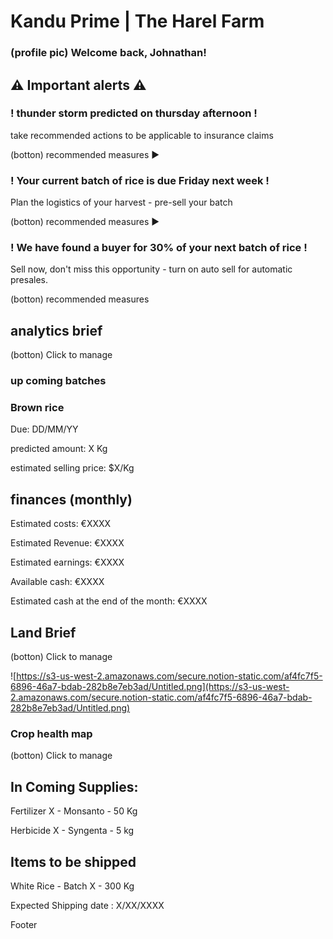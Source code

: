 # Kandu Prime | The Harel Farm

### (profile pic) Welcome back, Johnathan!

## :warning: Important alerts :warning:

### ! thunder storm predicted on thursday afternoon !

take recommended actions to be applicable to insurance claims

(botton) recommended measures :arrow_forward:

### ! Your current batch of rice is due Friday next week !

Plan the logistics of your harvest - pre-sell your batch

(botton) recommended measures :arrow_forward:

### ! We have found a buyer for 30% of your next batch of rice !

Sell now, don't miss this opportunity - turn on auto sell for automatic presales. 

(botton) recommended measures 

## analytics brief

(botton) Click to manage 

### up coming batches

### Brown rice

Due: DD/MM/YY

predicted amount: X Kg

estimated selling price: $X/Kg

## finances (monthly) 

Estimated costs: €XXXX

Estimated Revenue: €XXXX

Estimated earnings: €XXXX

Available cash: €XXXX

Estimated cash at the end of the month: €XXXX

## Land Brief

(botton) Click to manage

![https://s3-us-west-2.amazonaws.com/secure.notion-static.com/af4fc7f5-6896-46a7-bdab-282b8e7eb3ad/Untitled.png](https://s3-us-west-2.amazonaws.com/secure.notion-static.com/af4fc7f5-6896-46a7-bdab-282b8e7eb3ad/Untitled.png)

### Crop health map

(botton) Click to manage

## In Coming Supplies:

Fertilizer X - Monsanto - 50 Kg

Herbicide X - Syngenta - 5 kg

## Items to be shipped

White Rice - Batch X - 300 Kg

Expected Shipping date : X/XX/XXXX

Footer